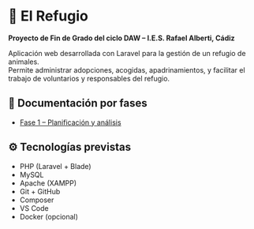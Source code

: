 # 🐾 El Refugio

**Proyecto de Fin de Grado del ciclo DAW – I.E.S. Rafael Alberti, Cádiz**

Aplicación web desarrollada con Laravel para la gestión de un refugio de animales.  
Permite administrar adopciones, acogidas, apadrinamientos, y facilitar el trabajo de voluntarios y responsables del refugio.

## 📂 Documentación por fases

- [Fase 1 – Planificación y análisis](docs/Fase1_Planificacion_Analisis.md)

## ⚙️ Tecnologías previstas

- PHP (Laravel + Blade)
- MySQL
- Apache (XAMPP)
- Git + GitHub
- Composer
- VS Code
- Docker (opcional)
